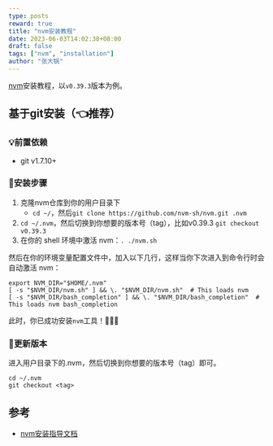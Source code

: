 ```yaml
---
type: posts
reward: true
title: "nvm安装教程"
date: 2023-06-03T14:02:38+08:00
draft: false
tags: ["nvm", "installation"]
author: "张大锅"
---
```


[nvm](https://github.com/nvm-sh/nvm)安装教程，以`v0.39.3`版本为例。

<!--more-->

## 基于git安装（👈推荐）

### 💡前置依赖
- git v1.7.10+

### 🔨安装步骤

1. 克隆nvm仓库到你的用户目录下
   - `cd ~/`，然后`git clone https://github.com/nvm-sh/nvm.git .nvm`
2. `cd ~/.nvm`，然后切换到你想要的版本号（tag），比如v0.39.3 `git checkout v0.39.3`
3. 在你的 shell 环境中激活 nvm：`. ./nvm.sh`

然后在你的环境变量配置文件中，加入以下几行，这样当你下次进入到命令行时会自动激活 nvm：

```shell
export NVM_DIR="$HOME/.nvm"
[ -s "$NVM_DIR/nvm.sh" ] && \. "$NVM_DIR/nvm.sh"  # This loads nvm
[ -s "$NVM_DIR/bash_completion" ] && \. "$NVM_DIR/bash_completion"  # This loads nvm bash_completion
```

此时，你已成功安装`nvm`工具！👏👏👏

### 🚀更新版本

进入用户目录下的.nvm，然后切换到你想要的版本号（tag）即可。

```shell
cd ~/.nvm
git checkout <tag>
```

## 参考

- [nvm安装指导文档](https://github.com/nvm-sh/nvm#git-install)
